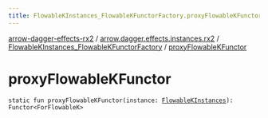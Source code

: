 ```yaml
---
title: FlowableKInstances_FlowableKFunctorFactory.proxyFlowableKFunctor - arrow-dagger-effects-rx2
---
```


[arrow-dagger-effects-rx2](../../index.html) / [arrow.dagger.effects.instances.rx2](../index.html) / [FlowableKInstances_FlowableKFunctorFactory](index.html) / [proxyFlowableKFunctor](./proxy-flowable-k-functor.html)

# proxyFlowableKFunctor

`static fun proxyFlowableKFunctor(instance: `[`FlowableKInstances`](../-flowable-k-instances/index.html)`): Functor<ForFlowableK>`
